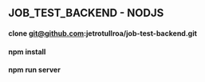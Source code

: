 ## JOB_TEST_BACKEND - NODJS

#### clone git@github.com:jetrotullroa/job-test-backend.git
#### npm install
#### npm run server
